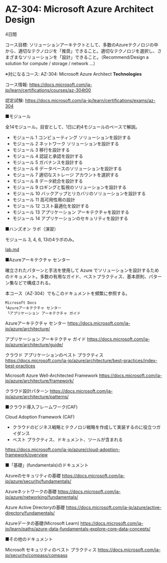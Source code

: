 # AZ-304: Microsoft Azure Architect **Design**

4日間

コース目標: ソリューションアーキテクトとして、多数のAzureテクノロジの中から、適切なテクノロジを「推奨」できること。適切なテクノロジを選択し、さまざまなソリューションを「設計」できること。（Recommend/Design a solution for compute / storage / network ...）

※対になるコース: AZ-304: Microsoft Azure Architect **Technologies**

コース情報: https://docs.microsoft.com/ja-jp/learn/certifications/courses/az-304t00

認定試験: https://docs.microsoft.com/ja-jp/learn/certifications/exams/az-304

■モジュール

全14モジュール。目安として、1日に約4モジュールのペースで解説。

- モジュール 1 コンピューティング ソリューションを設計する
- モジュール 2 ネットワーク ソリューションを設計する
- モジュール 3 移行を設計する
- モジュール 4 認証と承認を設計する
- モジュール 5 ガバナンスを設計する
- モジュール 6 データベースのソリューションを設計する
- モジュール 7 適切なストレージ アカウントを選択する
- モジュール 8 データ統合を設計する
- モジュール 9 ロギングと監視のソリューションを設計する
- モジュール 10 バックアップとリカバリのソリューションを設計する
- モジュール 11 高可用性用の設計
- モジュール 12 コスト最適化を設計する
- モジュール 13 アプリケーション アーキテクチャを設計する
- モジュール 14 アプリケーションのセキュリティを設計する

■ハンズオン ラボ（演習）

モジュール 3, 4, 6, 13の4ラボのみ。

[lab.md](lab.md)

■Azureアーキテクチャ センター

確立されたパターンと手法を使用して Azure でソリューションを設計するためのドキュメント。多数の有用なガイド、ベストプラクティス、基本原則、パターン集などで構成される。

本コース（AZ-304）でもこのドキュメントを頻繁に参照する。

```
Microsoft Docs
└Azureアーキテクチャ センター
 └アプリケーション アーキテクチャ ガイド
```

Azureアーキテクチャ センター
https://docs.microsoft.com/ja-jp/azure/architecture/

アプリケーション アーキテクチャ ガイド
https://docs.microsoft.com/ja-jp/azure/architecture/guide/

クラウド アプリケーションのベスト プラクティス
https://docs.microsoft.com/ja-jp/azure/architecture/best-practices/index-best-practices

Microsoft Azure Well-Architected Framework
https://docs.microsoft.com/ja-jp/azure/architecture/framework/

クラウド設計パターン
https://docs.microsoft.com/ja-jp/azure/architecture/patterns/

■クラウド導入フレームワーク(CAF)

Cloud Adoption Framework (CAF)

- クラウドのビジネス戦略とテクノロジ戦略を作成して実装するのに役立つガイダンス
- ベスト プラクティス、ドキュメント、ツールが含まれる

https://docs.microsoft.com/ja-jp/azure/cloud-adoption-framework/overview

■「基礎」(fundamentals)のドキュメント

Azureのセキュリティの基礎
https://docs.microsoft.com/ja-jp/azure/security/fundamentals/

Azureネットワークの基礎
https://docs.microsoft.com/ja-jp/azure/networking/fundamentals/

Azure Active Directoryの基礎
https://docs.microsoft.com/ja-jp/azure/active-directory/fundamentals/

Azureデータの基礎(Microsoft Learn)
https://docs.microsoft.com/ja-jp/learn/paths/azure-data-fundamentals-explore-core-data-concepts/

■その他のドキュメント

Microsoft セキュリティのベスト プラクティス
https://docs.microsoft.com/ja-jp/security/compass/compass
